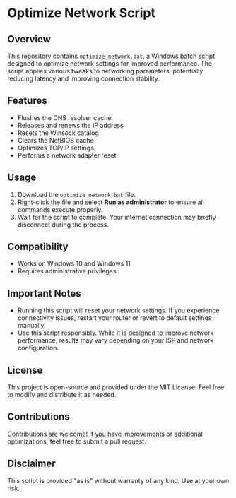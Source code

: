 # Optimize Network Script

## Overview
This repository contains `optimize_network.bat`, a Windows batch script designed to optimize network settings for improved performance. The script applies various tweaks to networking parameters, potentially reducing latency and improving connection stability.

## Features
- Flushes the DNS resolver cache
- Releases and renews the IP address
- Resets the Winsock catalog
- Clears the NetBIOS cache
- Optimizes TCP/IP settings
- Performs a network adapter reset

## Usage
1. Download the `optimize_network.bat` file.
2. Right-click the file and select **Run as administrator** to ensure all commands execute properly.
3. Wait for the script to complete. Your internet connection may briefly disconnect during the process.

## Compatibility
- Works on Windows 10 and Windows 11
- Requires administrative privileges

## Important Notes
- Running this script will reset your network settings. If you experience connectivity issues, restart your router or revert to default settings manually.
- Use this script responsibly. While it is designed to improve network performance, results may vary depending on your ISP and network configuration.

## License
This project is open-source and provided under the MIT License. Feel free to modify and distribute it as needed.

## Contributions
Contributions are welcome! If you have improvements or additional optimizations, feel free to submit a pull request.

## Disclaimer
This script is provided "as is" without warranty of any kind. Use at your own risk.
